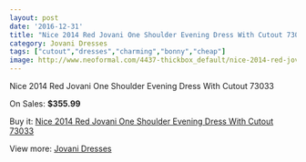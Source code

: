 ```yaml
---
layout: post
date: '2016-12-31'
title: "Nice 2014 Red Jovani One Shoulder Evening Dress With Cutout 73033"
category: Jovani Dresses
tags: ["cutout","dresses","charming","bonny","cheap"]
image: http://www.neoformal.com/4437-thickbox_default/nice-2014-red-jovani-one-shoulder-evening-dress-with-cutout-73033.jpg
---
```

Nice 2014 Red Jovani One Shoulder Evening Dress With Cutout 73033

On Sales: **$355.99**
<a href="https://www.neoformal.com/en/jovani-dresses/1657-nice-2014-red-jovani-one-shoulder-evening-dress-with-cutout-73033.html"><amp-img layout="responsive" width="600" height="600" src="//www.neoformal.com/4437-thickbox_default/nice-2014-red-jovani-one-shoulder-evening-dress-with-cutout-73033.jpg" alt="Nice 2014 Red Jovani One Shoulder Evening Dress With Cutout 73033 0" /></a>
<a href="https://www.neoformal.com/en/jovani-dresses/1657-nice-2014-red-jovani-one-shoulder-evening-dress-with-cutout-73033.html"><amp-img layout="responsive" width="600" height="600" src="//www.neoformal.com/4438-thickbox_default/nice-2014-red-jovani-one-shoulder-evening-dress-with-cutout-73033.jpg" alt="Nice 2014 Red Jovani One Shoulder Evening Dress With Cutout 73033 1" /></a>

Buy it: [Nice 2014 Red Jovani One Shoulder Evening Dress With Cutout 73033](https://www.neoformal.com/en/jovani-dresses/1657-nice-2014-red-jovani-one-shoulder-evening-dress-with-cutout-73033.html "Nice 2014 Red Jovani One Shoulder Evening Dress With Cutout 73033")

View more: [Jovani Dresses](https://www.neoformal.com/en/15-jovani-dresses "Jovani Dresses")